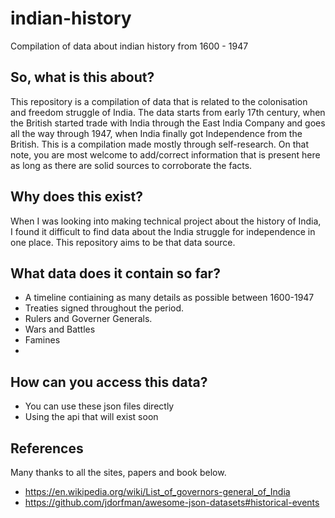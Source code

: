 # indian-history

Compilation of data about indian history from 1600 - 1947

## So, what is this about?

This repository is a compilation of data that is related to the colonisation and freedom struggle of India. The data starts from early 17th century, when the British started trade with India through the East India Company and goes all the way through 1947, when India finally got Independence from the British. 
This is a compilation made mostly through self-research. On that note, you are most welcome to add/correct information that is present here as long as there are solid sources to corroborate the facts.

## Why does this exist?

When I was looking into making technical project about the history of India, I found it difficult to find data about the India struggle for independence in one place. This repository aims to be that data source.

## What data does it contain so far?

* A timeline contiaining as many details as possible between 1600-1947
* Treaties signed throughout the period.
* Rulers and Governer Generals.
* Wars and Battles
* Famines
* 

## How can you access this data?

* You can use these json files directly
* Using the api that will exist soon

## References

Many thanks to all the sites, papers and book below.

* https://en.wikipedia.org/wiki/List_of_governors-general_of_India
* https://github.com/jdorfman/awesome-json-datasets#historical-events

